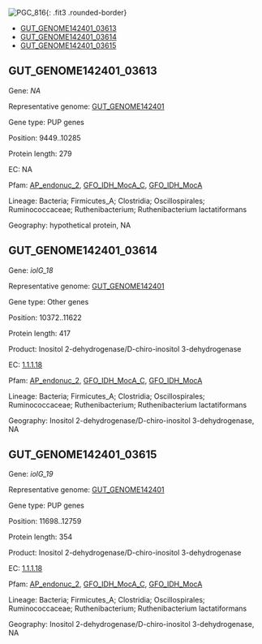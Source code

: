 ![PGC_816](../static/images/Clusters_figure/PGC_816.jpg){: .fit3 .rounded-border}

<ul id="myTab" class="nav nav-tabs">
  <li class="active">
        <a href="#tab1" data-toggle="tab">GUT_GENOME142401_03613</a>
  </li>
<li><a href="#tab2" data-toggle="tab">GUT_GENOME142401_03614</a></li>
<li><a href="#tab3" data-toggle="tab">GUT_GENOME142401_03615</a></li>
</ul>

<div id="myTabContent" class="tab-content">
  <div class="tab-pane fade in active" id="tab1">

<h2 id="GUT_GENOME142401_03613">GUT_GENOME142401_03613</h2>
<p>Gene: <em>NA</em>
<p>Representative genome: <a href="https://www.ebi.ac.uk/metagenomics/genomes/MGYG-HGUT-03682">GUT_GENOME142401</a></p>
<p>Gene type: PUP genes</p>
<p>Position: 9449..10285</p>
<p>Protein length: 279</p>
<p>EC: NA</p>
<p>Pfam: <a href="http://pfam.xfam.org/family/AP_endonuc_2">AP_endonuc_2</a>, <a href="http://pfam.xfam.org/family/GFO_IDH_MocA_C">GFO_IDH_MocA_C</a>, <a href="http://pfam.xfam.org/family/GFO_IDH_MocA">GFO_IDH_MocA</a></p>
<p>Lineage: Bacteria; Firmicutes_A; Clostridia; Oscillospirales; Ruminococcaceae; Ruthenibacterium; Ruthenibacterium lactatiformans</p>
<p>Geography: hypothetical protein, NA</p>
  </div>

  <div class="tab-pane fade" id="tab2">

<h2 id="GUT_GENOME142401_03614">GUT_GENOME142401_03614</h2>
<p>Gene: <em>iolG_18</em></p>
<p>Representative genome: <a href="https://www.ebi.ac.uk/metagenomics/genomes/MGYG-HGUT-03682">GUT_GENOME142401</a></p>
<p>Gene type: Other genes</p>
<p>Position: 10372..11622</p>
<p>Protein length: 417</p>
<p>Product: Inositol 2-dehydrogenase/D-chiro-inositol 3-dehydrogenase</p>
<p>EC: <a href="https://www.brenda-enzymes.org/enzyme.php?ecno=1.1.1.18">1.1.1.18</a></p>
<p>Pfam: <a href="http://pfam.xfam.org/family/AP_endonuc_2">AP_endonuc_2</a>, <a href="http://pfam.xfam.org/family/GFO_IDH_MocA_C">GFO_IDH_MocA_C</a>, <a href="http://pfam.xfam.org/family/GFO_IDH_MocA">GFO_IDH_MocA</a></p>
<p>Lineage: Bacteria; Firmicutes_A; Clostridia; Oscillospirales; Ruminococcaceae; Ruthenibacterium; Ruthenibacterium lactatiformans</p>
<p>Geography: Inositol 2-dehydrogenase/D-chiro-inositol 3-dehydrogenase, NA</p>

  </div>
  <div class="tab-pane fade" id="tab3">

<h2 id="GUT_GENOME142401_03615">GUT_GENOME142401_03615</h2>
<p>Gene: <em>iolG_19</em></p>
<p>Representative genome: <a href="https://www.ebi.ac.uk/metagenomics/genomes/MGYG-HGUT-03682">GUT_GENOME142401</a></p>
<p>Gene type: PUP genes</p>
<p>Position: 11698..12759</p>
<p>Protein length: 354</p>
<p>Product: Inositol 2-dehydrogenase/D-chiro-inositol 3-dehydrogenase</p>
<p>EC: <a href="https://www.brenda-enzymes.org/enzyme.php?ecno=1.1.1.18">1.1.1.18</a></p>
<p>Pfam: <a href="http://pfam.xfam.org/family/AP_endonuc_2">AP_endonuc_2</a>, <a href="http://pfam.xfam.org/family/GFO_IDH_MocA_C">GFO_IDH_MocA_C</a>, <a href="http://pfam.xfam.org/family/GFO_IDH_MocA">GFO_IDH_MocA</a></p>
<p>Lineage: Bacteria; Firmicutes_A; Clostridia; Oscillospirales; Ruminococcaceae; Ruthenibacterium; Ruthenibacterium lactatiformans</p>
<p>Geography: Inositol 2-dehydrogenase/D-chiro-inositol 3-dehydrogenase, NA</p>

  </div>
</div>
